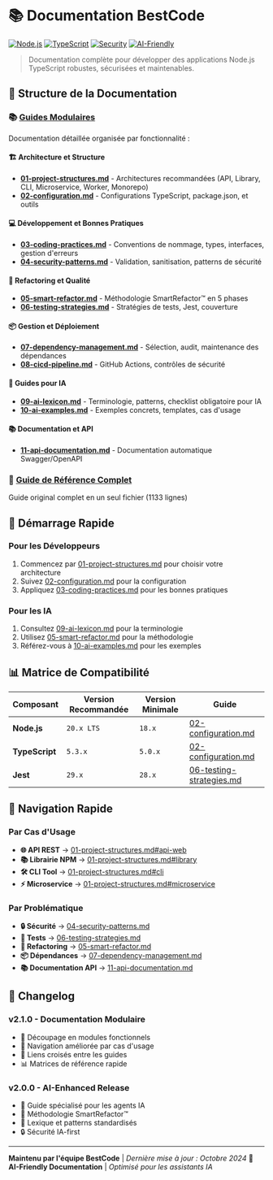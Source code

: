 # 📚 Documentation BestCode

[![Node.js](https://img.shields.io/badge/Node.js-18%2B-green?logo=node.js)](https://nodejs.org/)
[![TypeScript](https://img.shields.io/badge/TypeScript-5.0%2B-blue?logo=typescript)](https://www.typescriptlang.org/)
[![Security](https://img.shields.io/badge/Security-Best%20Practices-red?logo=security)](https://nodejs.org/en/security/)
[![AI-Friendly](https://img.shields.io/badge/AI-Friendly-purple?logo=openai)](https://github.com/GerardFevill/best-code)

> Documentation complète pour développer des applications Node.js TypeScript robustes, sécurisées et maintenables.

## 📂 Structure de la Documentation

### 📚 **[Guides Modulaires](./guides/README.md)**
Documentation détaillée organisée par fonctionnalité :

#### 🏗️ Architecture et Structure
- **[01-project-structures.md](./guides/01-project-structures.md)** - Architectures recommandées (API, Library, CLI, Microservice, Worker, Monorepo)
- **[02-configuration.md](./guides/02-configuration.md)** - Configurations TypeScript, package.json, et outils

#### 💻 Développement et Bonnes Pratiques  
- **[03-coding-practices.md](./guides/03-coding-practices.md)** - Conventions de nommage, types, interfaces, gestion d'erreurs
- **[04-security-patterns.md](./guides/04-security-patterns.md)** - Validation, sanitisation, patterns de sécurité

#### 🧬 Refactoring et Qualité
- **[05-smart-refactor.md](./guides/05-smart-refactor.md)** - Méthodologie SmartRefactor™ en 5 phases
- **[06-testing-strategies.md](./guides/06-testing-strategies.md)** - Stratégies de tests, Jest, couverture

#### 📦 Gestion et Déploiement
- **[07-dependency-management.md](./guides/07-dependency-management.md)** - Sélection, audit, maintenance des dépendances
- **[08-cicd-pipeline.md](./guides/08-cicd-pipeline.md)** - GitHub Actions, contrôles de sécurité

#### 🤖 Guides pour IA
- **[09-ai-lexicon.md](./guides/09-ai-lexicon.md)** - Terminologie, patterns, checklist obligatoire pour IA
- **[10-ai-examples.md](./guides/10-ai-examples.md)** - Exemples concrets, templates, cas d'usage

#### 📚 Documentation et API
- **[11-api-documentation.md](./guides/11-api-documentation.md)** - Documentation automatique Swagger/OpenAPI

### 📖 **[Guide de Référence Complet](./nodejs-typescript-reference.md)**
Guide original complet en un seul fichier (1133 lignes)

## 🚀 Démarrage Rapide

### Pour les Développeurs
1. Commencez par [01-project-structures.md](./guides/01-project-structures.md) pour choisir votre architecture
2. Suivez [02-configuration.md](./guides/02-configuration.md) pour la configuration
3. Appliquez [03-coding-practices.md](./guides/03-coding-practices.md) pour les bonnes pratiques

### Pour les IA
1. Consultez [09-ai-lexicon.md](./guides/09-ai-lexicon.md) pour la terminologie
2. Utilisez [05-smart-refactor.md](./guides/05-smart-refactor.md) pour la méthodologie
3. Référez-vous à [10-ai-examples.md](./guides/10-ai-examples.md) pour les exemples

## 📊 Matrice de Compatibilité

| Composant | Version Recommandée | Version Minimale | Guide |
|-----------|-------------------|------------------|-------|
| **Node.js** | `20.x LTS` | `18.x` | [02-configuration.md](./guides/02-configuration.md) |
| **TypeScript** | `5.3.x` | `5.0.x` | [02-configuration.md](./guides/02-configuration.md) |
| **Jest** | `29.x` | `28.x` | [06-testing-strategies.md](./guides/06-testing-strategies.md) |

## 🎯 Navigation Rapide

### Par Cas d'Usage
- **🌐 API REST** → [01-project-structures.md#api-web](./guides/01-project-structures.md#-serveur-apiweb-express-fastify-etc)
- **📚 Librairie NPM** → [01-project-structures.md#library](./guides/01-project-structures.md#-librairie-npm)
- **🛠️ CLI Tool** → [01-project-structures.md#cli](./guides/01-project-structures.md#️-cli-tool)
- **⚡ Microservice** → [01-project-structures.md#microservice](./guides/01-project-structures.md#-microservice)

### Par Problématique
- **🔒 Sécurité** → [04-security-patterns.md](./guides/04-security-patterns.md)
- **🧪 Tests** → [06-testing-strategies.md](./guides/06-testing-strategies.md)
- **🔄 Refactoring** → [05-smart-refactor.md](./guides/05-smart-refactor.md)
- **📦 Dépendances** → [07-dependency-management.md](./guides/07-dependency-management.md)
- **📚 Documentation API** → [11-api-documentation.md](./guides/11-api-documentation.md)

## 📝 Changelog

### v2.1.0 - Documentation Modulaire
- 📂 Découpage en modules fonctionnels
- 🎯 Navigation améliorée par cas d'usage
- 🔗 Liens croisés entre les guides
- 📊 Matrices de référence rapide

### v2.0.0 - AI-Enhanced Release
- 🤖 Guide spécialisé pour les agents IA
- 🧬 Méthodologie SmartRefactor™
- 📘 Lexique et patterns standardisés
- 🔒 Sécurité IA-first

---

**Maintenu par l'équipe BestCode** | *Dernière mise à jour : Octobre 2024*
**🤖 AI-Friendly Documentation** | *Optimisé pour les assistants IA*
